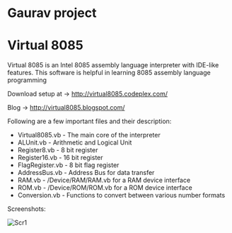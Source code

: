 # Gaurav project
# Virtual 8085
Virtual 8085 is an Intel 8085 assembly language interpreter with IDE-like features. This software is helpful in learning 8085 assembly language programming


Download setup at -> http://virtual8085.codeplex.com/

Blog -> http://virtual8085.blogspot.com/


Following are a few important files and their description:
* Virtual8085.vb    - The main core of the interpreter
* ALUnit.vb         - Arithmetic and Logical Unit
* Register8.vb      - 8 bit register
* Register16.vb     - 16 bit register
* FlagRegister.vb   - 8 bit flag register
* AddressBus.vb     - Address Bus for data transfer
* RAM.vb            - /Device/RAM/RAM.vb for a RAM device interface
* ROM.vb            - /Device/ROM/ROM.vb for a ROM device interface
* Conversion.vb     - Functions to convert between various number formats


Screenshots:

![Scr1](http://download.codeplex.com/Download?ProjectName=virtual8085&DownloadId=376781)
